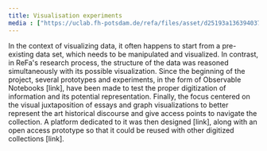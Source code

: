 ```yaml
---
title: Visualisation experiments
media : ["https://uclab.fh-potsdam.de/refa/files/asset/d25193a136394037b266f43cdc4aa5682c82b2db.png","https://uclab.fh-potsdam.de/refa/files/asset/9194ee48e9dcf9d0c7ee7c1a36f49d2cc084cdc7.png"]
---
```


In the context of visualizing data, it often happens to start from a pre-existing data set, which needs to be manipulated and visualized. In contrast, in ReFa's research process, the structure of the data was reasoned simultaneously with its possible visualization. Since the beginning of the project, several prototypes and experiments, in the form of Observable Notebooks [link], have been made to test the proper digitization of information and its potential representation.
Finally, the focus centered on the visual juxtaposition of essays and graph visualizations to better represent the art historical discourse and give access points to navigate the collection. A platform dedicated to it was then designed [link], along with an open access prototype so that it could be reused with other digitized collections [link].
